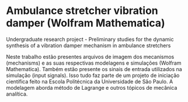 # Ambulance stretcher vibration damper (Wolfram Mathematica)
Undergraduate research project - Preliminary studies for the dynamic synthesis of a vibration damper mechanism in ambulance stretchers

Neste trabalho estão presentes arquivos de imagem dos mecanismos (mechanisms) e as suas respectivas modelagens e simulações (Wolfram Mathematica). Também estão presente os sinais de entrada utilizados na simulação (input signals). Isso tudo faz parte de um projeto de iniciação científica feito na Escola Politécnica da Universidade de São Paulo. A modelagem aborda método de Lagrange e outros tópicos de mecânica analítica.
